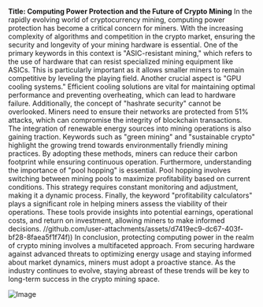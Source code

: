 **Title: Computing Power Protection and the Future of Crypto Mining**
In the rapidly evolving world of cryptocurrency mining, computing power protection has become a critical concern for miners. With the increasing complexity of algorithms and competition in the crypto market, ensuring the security and longevity of your mining hardware is essential. One of the primary keywords in this context is "ASIC-resistant mining," which refers to the use of hardware that can resist specialized mining equipment like ASICs. This is particularly important as it allows smaller miners to remain competitive by leveling the playing field.
Another crucial aspect is "GPU cooling systems." Efficient cooling solutions are vital for maintaining optimal performance and preventing overheating, which can lead to hardware failure. Additionally, the concept of "hashrate security" cannot be overlooked. Miners need to ensure their networks are protected from 51% attacks, which can compromise the integrity of blockchain transactions.
The integration of renewable energy sources into mining operations is also gaining traction. Keywords such as "green mining" and "sustainable crypto" highlight the growing trend towards environmentally friendly mining practices. By adopting these methods, miners can reduce their carbon footprint while ensuring continuous operation.
Furthermore, understanding the importance of "pool hopping" is essential. Pool hopping involves switching between mining pools to maximize profitability based on current conditions. This strategy requires constant monitoring and adjustment, making it a dynamic process. 
Finally, the keyword "profitability calculators" plays a significant role in helping miners assess the viability of their operations. These tools provide insights into potential earnings, operational costs, and return on investment, allowing miners to make informed decisions.
 //github.com/user-attachments/assets/d7419ec9-dc67-403f-bf28-8faea5f1f74f))
In conclusion, protecting computing power in the realm of crypto mining involves a multifaceted approach. From securing hardware against advanced threats to optimizing energy usage and staying informed about market dynamics, miners must adopt a proactive stance. As the industry continues to evolve, staying abreast of these trends will be key to long-term success in the crypto mining space. 

![Image](https://github.com/user-attachments/assets/4a25d116-2220-4385-b08e-f287af8fcbc4)

